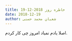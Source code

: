 ```yaml
---
title: خاطره روز 2018-12-19
date: 2018-12-19
author: شعبان محمد حسنی
---
```


اصلا یادم نمیاد امروز چی کار کردم.